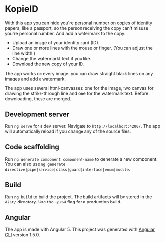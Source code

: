# KopieID

With this app you can hide you're personal number on copies of identity papers, like a passport, so the person receiving the copy can't misuse you're personal number. And add a watermark to the copy.

- Upload an image of your identity card (ID).
- Draw one or more lines with the mouse or finger. (You can adjust the line width.)
- Change the watermarkt text if you like.
- Download the new copy of your ID.

The app works on every image: you can draw straight black lines on any images and add a watermark. 

The app uses several html-canvasses: one for the image, two canvas for drawing the strike-through line and one for the watermark text. Before downloading, these are merged.

## Development server

Run `ng serve` for a dev server. Navigate to `http://localhost:4200/`. The app will automatically reload if you change any of the source files.

## Code scaffolding

Run `ng generate component component-name` to generate a new component. You can also use `ng generate directive|pipe|service|class|guard|interface|enum|module`.

## Build

Run `ng build` to build the project. The build artifacts will be stored in the `dist/` directory. Use the `-prod` flag for a production build.

## Angular
The app is made with Angular 5. This project was generated with [Angular CLI](https://github.com/angular/angular-cli) version 1.5.0.
